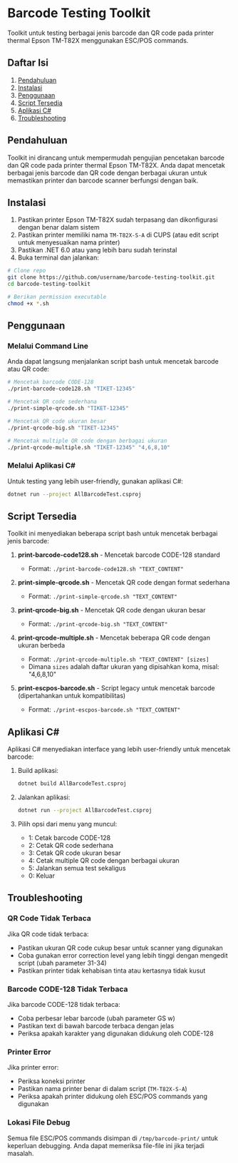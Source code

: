 # Barcode Testing Toolkit

Toolkit untuk testing berbagai jenis barcode dan QR code pada printer thermal Epson TM-T82X menggunakan ESC/POS commands.

## Daftar Isi

1. [Pendahuluan](#pendahuluan)
2. [Instalasi](#instalasi)
3. [Penggunaan](#penggunaan)
4. [Script Tersedia](#script-tersedia)
5. [Aplikasi C#](#aplikasi-c)
6. [Troubleshooting](#troubleshooting)

## Pendahuluan

Toolkit ini dirancang untuk mempermudah pengujian pencetakan barcode dan QR code pada printer thermal Epson TM-T82X. Anda dapat mencetak berbagai jenis barcode dan QR code dengan berbagai ukuran untuk memastikan printer dan barcode scanner berfungsi dengan baik.

## Instalasi

1. Pastikan printer Epson TM-T82X sudah terpasang dan dikonfigurasi dengan benar dalam sistem
2. Pastikan printer memiliki nama `TM-T82X-S-A` di CUPS (atau edit script untuk menyesuaikan nama printer)
3. Pastikan .NET 6.0 atau yang lebih baru sudah terinstal
4. Buka terminal dan jalankan:

```bash
# Clone repo
git clone https://github.com/username/barcode-testing-toolkit.git
cd barcode-testing-toolkit

# Berikan permission executable
chmod +x *.sh
```

## Penggunaan

### Melalui Command Line

Anda dapat langsung menjalankan script bash untuk mencetak barcode atau QR code:

```bash
# Mencetak barcode CODE-128
./print-barcode-code128.sh "TIKET-12345"

# Mencetak QR code sederhana
./print-simple-qrcode.sh "TIKET-12345"

# Mencetak QR code ukuran besar
./print-qrcode-big.sh "TIKET-12345"

# Mencetak multiple QR code dengan berbagai ukuran
./print-qrcode-multiple.sh "TIKET-12345" "4,6,8,10"
```

### Melalui Aplikasi C#

Untuk testing yang lebih user-friendly, gunakan aplikasi C#:

```bash
dotnet run --project AllBarcodeTest.csproj
```

## Script Tersedia

Toolkit ini menyediakan beberapa script bash untuk mencetak berbagai jenis barcode:

1. **print-barcode-code128.sh** - Mencetak barcode CODE-128 standard
   - Format: `./print-barcode-code128.sh "TEXT_CONTENT"`

2. **print-simple-qrcode.sh** - Mencetak QR code dengan format sederhana
   - Format: `./print-simple-qrcode.sh "TEXT_CONTENT"`

3. **print-qrcode-big.sh** - Mencetak QR code dengan ukuran besar
   - Format: `./print-qrcode-big.sh "TEXT_CONTENT"`

4. **print-qrcode-multiple.sh** - Mencetak beberapa QR code dengan ukuran berbeda
   - Format: `./print-qrcode-multiple.sh "TEXT_CONTENT" [sizes]`
   - Dimana `sizes` adalah daftar ukuran yang dipisahkan koma, misal: "4,6,8,10"

5. **print-escpos-barcode.sh** - Script legacy untuk mencetak barcode (dipertahankan untuk kompatibilitas)
   - Format: `./print-escpos-barcode.sh "TEXT_CONTENT"`

## Aplikasi C#

Aplikasi C# menyediakan interface yang lebih user-friendly untuk mencetak barcode:

1. Build aplikasi:
   ```bash
   dotnet build AllBarcodeTest.csproj
   ```

2. Jalankan aplikasi:
   ```bash
   dotnet run --project AllBarcodeTest.csproj
   ```

3. Pilih opsi dari menu yang muncul:
   - 1: Cetak barcode CODE-128
   - 2: Cetak QR code sederhana
   - 3: Cetak QR code ukuran besar
   - 4: Cetak multiple QR code dengan berbagai ukuran
   - 5: Jalankan semua test sekaligus
   - 0: Keluar

## Troubleshooting

### QR Code Tidak Terbaca

Jika QR code tidak terbaca:
- Pastikan ukuran QR code cukup besar untuk scanner yang digunakan
- Coba gunakan error correction level yang lebih tinggi dengan mengedit script (ubah parameter 31-34)
- Pastikan printer tidak kehabisan tinta atau kertasnya tidak kusut

### Barcode CODE-128 Tidak Terbaca

Jika barcode CODE-128 tidak terbaca:
- Coba perbesar lebar barcode (ubah parameter GS w)
- Pastikan text di bawah barcode terbaca dengan jelas
- Periksa apakah karakter yang digunakan didukung oleh CODE-128

### Printer Error

Jika printer error:
- Periksa koneksi printer
- Pastikan nama printer benar di dalam script (`TM-T82X-S-A`)
- Periksa apakah printer didukung oleh ESC/POS commands yang digunakan

### Lokasi File Debug

Semua file ESC/POS commands disimpan di `/tmp/barcode-print/` untuk keperluan debugging. Anda dapat memeriksa file-file ini jika terjadi masalah. 